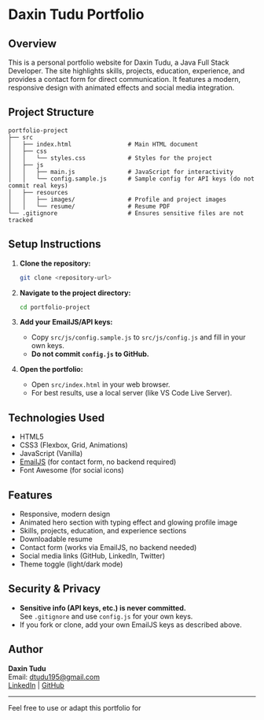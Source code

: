 # Daxin Tudu Portfolio

## Overview
This is a personal portfolio website for Daxin Tudu, a Java Full Stack Developer. The site highlights skills, projects, education, experience, and provides a contact form for direct communication. It features a modern, responsive design with animated effects and social media integration.

## Project Structure
```
portfolio-project
├── src
│   ├── index.html                # Main HTML document
│   ├── css
│   │   └── styles.css            # Styles for the project
│   ├── js
│   │   ├── main.js               # JavaScript for interactivity
│   │   └── config.sample.js      # Sample config for API keys (do not commit real keys)
│   ├── resources
│   │   ├── images/               # Profile and project images
│   │   └── resume/               # Resume PDF
└── .gitignore                    # Ensures sensitive files are not tracked
```

## Setup Instructions

1. **Clone the repository:**
   ```sh
   git clone <repository-url>
   ```
2. **Navigate to the project directory:**
   ```sh
   cd portfolio-project
   ```
3. **Add your EmailJS/API keys:**
   - Copy `src/js/config.sample.js` to `src/js/config.js` and fill in your own keys.
   - **Do not commit `config.js` to GitHub.**

4. **Open the portfolio:**
   - Open `src/index.html` in your web browser.
   - For best results, use a local server (like VS Code Live Server).

## Technologies Used
- HTML5
- CSS3 (Flexbox, Grid, Animations)
- JavaScript (Vanilla)
- [EmailJS](https://www.emailjs.com/) (for contact form, no backend required)
- Font Awesome (for social icons)

## Features
- Responsive, modern design
- Animated hero section with typing effect and glowing profile image
- Skills, projects, education, and experience sections
- Downloadable resume
- Contact form (works via EmailJS, no backend needed)
- Social media links (GitHub, LinkedIn, Twitter)
- Theme toggle (light/dark mode)

## Security & Privacy
- **Sensitive info (API keys, etc.) is never committed.**  
  See `.gitignore` and use `config.js` for your own keys.
- If you fork or clone, add your own EmailJS keys as described above.

## Author
**Daxin Tudu**  
Email: dtudu195@gmail.com  
[LinkedIn](https://www.linkedin.com/in/dakhin-tudu-b3550821b/) | [GitHub](https://github.com/DakhinTudu)

---

Feel free to use or adapt this portfolio for


